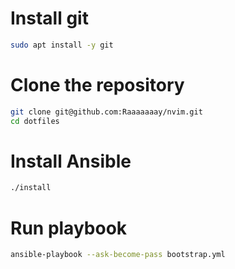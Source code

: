 # Install git
```sh
sudo apt install -y git
```



# Clone the repository
```sh
git clone git@github.com:Raaaaaaay/nvim.git
cd dotfiles
```

# Install Ansible
```sh
./install
```

# Run playbook
```sh
ansible-playbook --ask-become-pass bootstrap.yml
```
